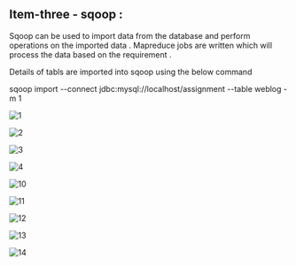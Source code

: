 Item-three - sqoop :
--------------------

Sqoop can be used to import data from the database and perform operations on the imported data . Mapreduce jobs are written which will process the data based on the requirement .

Details of tabls are imported into sqoop using the below command

sqoop import --connect jdbc:mysql://localhost/assignment --table weblog  -m 1

![1](https://cloud.githubusercontent.com/assets/17997235/25561391/4eb855b2-2d30-11e7-841e-7323308b32f8.JPG)


![2](https://cloud.githubusercontent.com/assets/17997235/25561394/4eba921e-2d30-11e7-87a1-5eca13dffd33.JPG)


![3](https://cloud.githubusercontent.com/assets/17997235/25561393/4eb92118-2d30-11e7-9123-d8333efcb960.JPG)


![4](https://cloud.githubusercontent.com/assets/17997235/25561392/4eb8b2a0-2d30-11e7-8997-45b0b996a3f0.JPG)


![10](https://cloud.githubusercontent.com/assets/17997235/25561430/1968eb82-2d31-11e7-9ff8-5a783d7d471d.JPG)


![11](https://cloud.githubusercontent.com/assets/17997235/25561431/19698b28-2d31-11e7-8dff-97cbe5ea51d8.JPG)


![12](https://cloud.githubusercontent.com/assets/17997235/25561432/196f9f90-2d31-11e7-8232-22762442bcc9.JPG)


![13](https://cloud.githubusercontent.com/assets/17997235/25561433/19702f3c-2d31-11e7-8ae0-28ab7076c72b.JPG)


![14](https://cloud.githubusercontent.com/assets/17997235/25561434/1973fa2c-2d31-11e7-896f-bf19e1f194ae.JPG)

